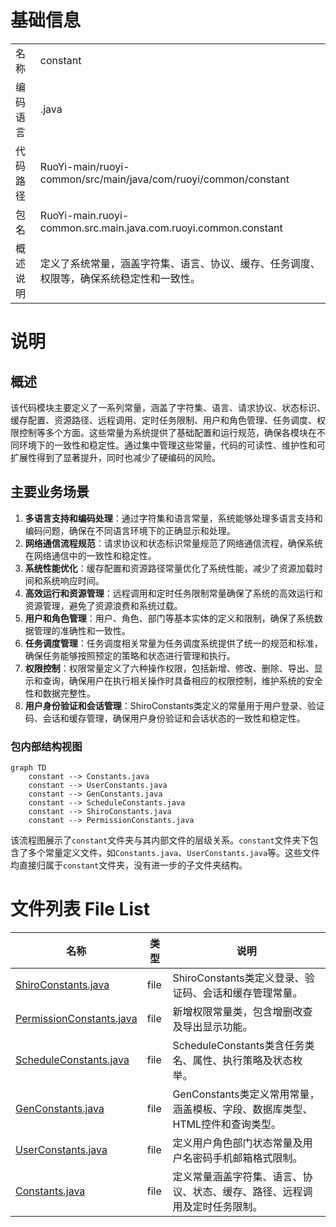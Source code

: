 # 基础信息

|      |      |
|------|------|
| 名称 | constant |
| 编码语言 | .java |
| 代码路径 | RuoYi-main/ruoyi-common/src/main/java/com/ruoyi/common/constant |
| 包名 | RuoYi-main.ruoyi-common.src.main.java.com.ruoyi.common.constant |
| 概述说明 | 定义了系统常量，涵盖字符集、语言、协议、缓存、任务调度、权限等，确保系统稳定性和一致性。 |

# 说明

## 概述
该代码模块主要定义了一系列常量，涵盖了字符集、语言、请求协议、状态标识、缓存配置、资源路径、远程调用、定时任务限制、用户和角色管理、任务调度、权限控制等多个方面。这些常量为系统提供了基础配置和运行规范，确保各模块在不同环境下的一致性和稳定性。通过集中管理这些常量，代码的可读性、维护性和可扩展性得到了显著提升，同时也减少了硬编码的风险。

## 主要业务场景
1. **多语言支持和编码处理**：通过字符集和语言常量，系统能够处理多语言支持和编码问题，确保在不同语言环境下的正确显示和处理。
2. **网络通信流程规范**：请求协议和状态标识常量规范了网络通信流程，确保系统在网络通信中的一致性和稳定性。
3. **系统性能优化**：缓存配置和资源路径常量优化了系统性能，减少了资源加载时间和系统响应时间。
4. **高效运行和资源管理**：远程调用和定时任务限制常量确保了系统的高效运行和资源管理，避免了资源浪费和系统过载。
5. **用户和角色管理**：用户、角色、部门等基本实体的定义和限制，确保了系统数据管理的准确性和一致性。
6. **任务调度管理**：任务调度相关常量为任务调度系统提供了统一的规范和标准，确保任务能够按照预定的策略和状态进行管理和执行。
7. **权限控制**：权限常量定义了六种操作权限，包括新增、修改、删除、导出、显示和查询，确保用户在执行相关操作时具备相应的权限控制，维护系统的安全性和数据完整性。
8. **用户身份验证和会话管理**：ShiroConstants类定义的常量用于用户登录、验证码、会话和缓存管理，确保用户身份验证和会话状态的一致性和稳定性。


### 包内部结构视图

```mermaid
graph TD
    constant --> Constants.java
    constant --> UserConstants.java
    constant --> GenConstants.java
    constant --> ScheduleConstants.java
    constant --> ShiroConstants.java
    constant --> PermissionConstants.java
```

该流程图展示了`constant`文件夹与其内部文件的层级关系。`constant`文件夹下包含了多个常量定义文件，如`Constants.java`、`UserConstants.java`等。这些文件均直接归属于`constant`文件夹，没有进一步的子文件夹结构。

# 文件列表 File List

| 名称   | 类型  | 说明 |
|-------|------|-------------|
| [ShiroConstants.java](ShiroConstants.md) | file | ShiroConstants类定义登录、验证码、会话和缓存管理常量。 |
| [PermissionConstants.java](PermissionConstants.md) | file | 新增权限常量类，包含增删改查及导出显示功能。 |
| [ScheduleConstants.java](ScheduleConstants.md) | file | ScheduleConstants类含任务类名、属性、执行策略及状态枚举。 |
| [GenConstants.java](GenConstants.md) | file | GenConstants类定义常用常量，涵盖模板、字段、数据库类型、HTML控件和查询类型。 |
| [UserConstants.java](UserConstants.md) | file | 定义用户角色部门状态常量及用户名密码手机邮箱格式限制。 |
| [Constants.java](Constants.md) | file | 定义常量涵盖字符集、语言、协议、状态、缓存、路径、远程调用及定时任务限制。 |


